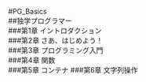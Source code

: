 #PG_Basics  
##独学プログラマー  
###第1章 イントロダクション  
###第2章 さあ、はじめよう！  
###第3章 プログラミング入門  
###第4章 関数  
###第5章 コンテナ 
###第6章 文字列操作
